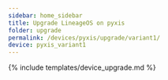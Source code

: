 ```yaml
---
sidebar: home_sidebar
title: Upgrade LineageOS on pyxis
folder: upgrade
permalink: /devices/pyxis/upgrade/variant1/
device: pyxis_variant1
---
```

{% include templates/device_upgrade.md %}

